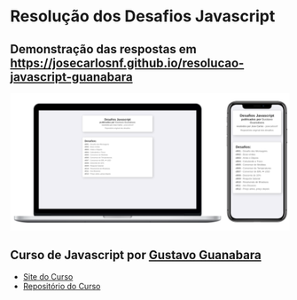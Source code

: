 # Resolução dos Desafios Javascript

## Demonstração das respostas em https://josecarlosnf.github.io/resolucao-javascript-guanabara

![](./img/demo.png)

## Curso de Javascript por [Gustavo Guanabara](https://github.com/gustavoguanabara)

- [Site do Curso](https://gustavoguanabara.github.io/javascript/)
- [Repositório do Curso](https://github.com/gustavoguanabara/javascript/)